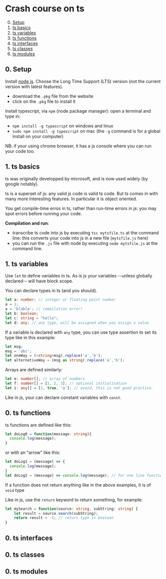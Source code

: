 # Crash course on ts

0. [Setup](#setup)
1. [ts basics](#tsbas)
2. [ts variables](#tsvar)
3. [ts functions](#tsfn)
4. [ts interfaces](#tsint)
5. [ts classes](#tsclass)
6. [ts modules](#tsmod)

<a name="tssetup"></a>
## 0. Setup

Install [node js](https://nodejs.org/en/).
Choose the Long Time Support (LTS) version (not the current version with latest features).
- download the `.pkg` file from the website
- click on the `.pkg` file to install it

Install typescript, via `npm` (node package manager): open a terminal and type in:
- `npm install -g typescript` on windows and linux
- `sudo npm install -g typescript` on mac
(the `-g` command is for a global install on your computer)

NB: if your using chrome browser, it has a js console where you can run your code too.

<a name="tsbas"></a>
## 1. ts basics
ts was originally developped by microsoft, and is now used widely (by google notably).

ts is a superset of js: any valid js code is valid ts code. But ts comes in with many more interesting features. In particular it is object oriented.

You get compile-time erros in ts, rather than run-time errors in js: you may spot errors before running your code.

**Compilation and run**:
- transcribe ts code into js by executing `tsc mytsfile.ts` at the command line: this converts your code into js in a new file (`mytsfile.js` here)
- you can run the `.js` file with node by executing `node mytsfile.js` at the command line.



<a name="tsvar"></a>
## 1. ts variables
Use `let` to define variables in ts. As is js your variables --unless globally declared-- will have block scope.

You can declare types in ts (and you should).
```ts
let a: number; // integer or floating point number
a = 1;
a = 'blabla'; // compilation error!
let b: boolean;
let c: string = "hello";
let d: any; // any type, will be assigned when you assign a value
```
If a variable is declared with `any` type, you can use type assertion to set its type like in this example:
```ts
let msg;
msg = 'abc';
let oneWay = (<string>msg).replace('a','b');
let alternativeWay = (msg as string).replace('a','b');
```

Arrays are defined similarly:
```ts
let e: number[]; // array of numbers
let f: number[] = [1, 2, 3]; // optional initialisation
let i: any[] = [1, true, 'a']; // avoid, this is not good practice.
```
Like in js, your can declare constant variables with `const`.


<a name="tsfn"></a>
## 0. ts functions
ts functions are defined like this:
```ts
let doLog0 = function(message: string){
  console.log(message);
}
```
or with an "arrow" like this:
```ts
let doLog1 = (message) => {
  console.log(message);
}
let doLog2 = (message) => console.log(message); // for one line functions only
```
If a function does not return anything like in the above examples, it is of `void` type

Like in js, use the `return` keyword to return something, for example:
```ts
let mySearch = function(source: string, subString: string) {
    let result = source.search(subString);
    return result > -1; // return type is boolean
}
```

<a name="tsint"></a>
## 0. ts interfaces

<a name="tsclass"></a>
## 0. ts classes


<a name="tsmod"></a>
## 0. ts modules


